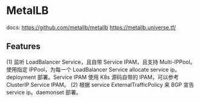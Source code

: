 
# MetalLB
docs: https://github.com/metallb/metallb https://metallb.universe.tf/

## Features
(1) 监听 LoadBalancer Service，且自带 Service IPAM，且支持 Multi-IPPool。使用指定 IPPool，为每一个 LoadBalancer Service allocate service ip。
deployment 部署。Service IPAM 使用 K8s 源码自带的 IPAM，可以参考 ClusterIP Service IPAM。
(2) 根据 service ExternalTrafficPolicy 来 BGP 宣告 service ip。daemonset 部署。
